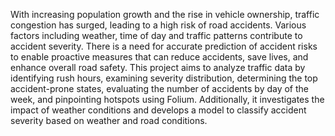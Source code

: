 With increasing population growth and the rise in vehicle ownership, traffic congestion has surged, leading to a high risk of road accidents. Various factors including weather, time 
of day and traffic patterns contribute to accident severity. There is a need for accurate prediction of accident risks to enable proactive measures that can reduce accidents, save lives, and
enhance overall road safety. This project aims to analyze traffic data by identifying rush hours, examining severity distribution, determining the top accident-prone states, evaluating the
number of accidents by day of the week, and pinpointing hotspots using Folium. Additionally, it investigates the impact of weather conditions and develops a model to classify accident 
severity based on weather and road conditions.
